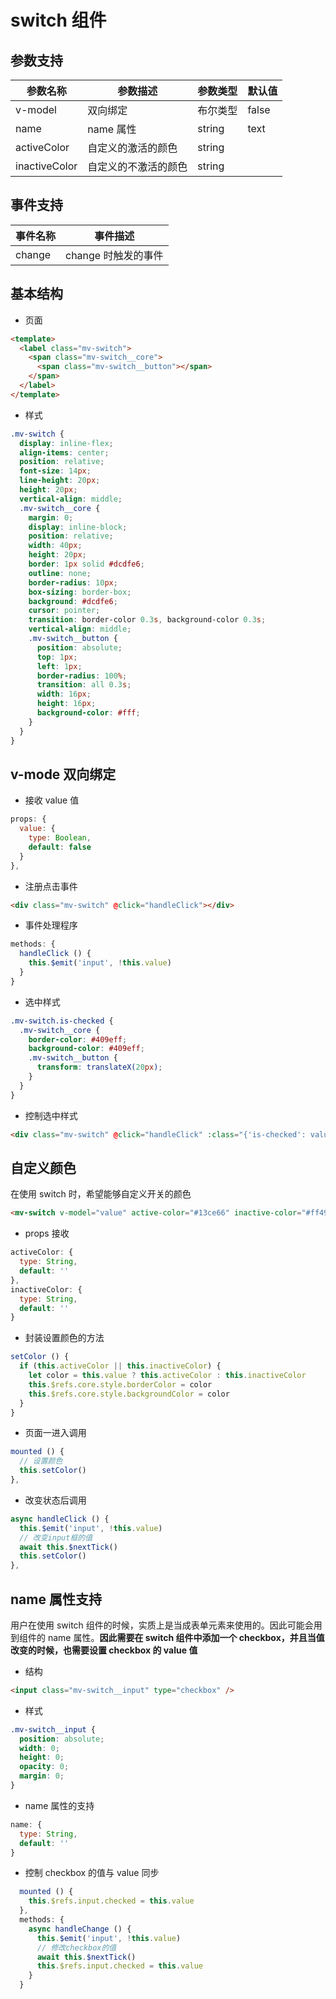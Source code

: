 # switch 组件

## 参数支持

| 参数名称      | 参数描述             | 参数类型 | 默认值 |
| ------------- | -------------------- | -------- | ------ |
| v-model       | 双向绑定             | 布尔类型 | false  |
| name          | name 属性            | string   | text   |
| activeColor   | 自定义的激活的颜色   | string   |        |
| inactiveColor | 自定义的不激活的颜色 | string   |        |

## 事件支持

| 事件名称 | 事件描述            |
| -------- | ------------------- |
| change   | change 时触发的事件 |

## 基本结构

- 页面

```html
<template>
  <label class="mv-switch">
    <span class="mv-switch__core">
      <span class="mv-switch__button"></span>
    </span>
  </label>
</template>
```

- 样式

```scss
.mv-switch {
  display: inline-flex;
  align-items: center;
  position: relative;
  font-size: 14px;
  line-height: 20px;
  height: 20px;
  vertical-align: middle;
  .mv-switch__core {
    margin: 0;
    display: inline-block;
    position: relative;
    width: 40px;
    height: 20px;
    border: 1px solid #dcdfe6;
    outline: none;
    border-radius: 10px;
    box-sizing: border-box;
    background: #dcdfe6;
    cursor: pointer;
    transition: border-color 0.3s, background-color 0.3s;
    vertical-align: middle;
    .mv-switch__button {
      position: absolute;
      top: 1px;
      left: 1px;
      border-radius: 100%;
      transition: all 0.3s;
      width: 16px;
      height: 16px;
      background-color: #fff;
    }
  }
}
```

## v-mode 双向绑定

- 接收 value 值

```js
props: {
  value: {
    type: Boolean,
    default: false
  }
},
```

- 注册点击事件

```html
<div class="mv-switch" @click="handleClick"></div>
```

- 事件处理程序

```js
methods: {
  handleClick () {
    this.$emit('input', !this.value)
  }
}
```

- 选中样式

```scss
.mv-switch.is-checked {
  .mv-switch__core {
    border-color: #409eff;
    background-color: #409eff;
    .mv-switch__button {
      transform: translateX(20px);
    }
  }
}
```

- 控制选中样式

```html
<div class="mv-switch" @click="handleClick" :class="{'is-checked': value}"></div>
```

## 自定义颜色

在使用 switch 时，希望能够自定义开关的颜色

```html
<mv-switch v-model="value" active-color="#13ce66" inactive-color="#ff4949"> </mv-switch>
```

- props 接收

```js
activeColor: {
  type: String,
  default: ''
},
inactiveColor: {
  type: String,
  default: ''
}
```

- 封装设置颜色的方法

```js
setColor () {
  if (this.activeColor || this.inactiveColor) {
    let color = this.value ? this.activeColor : this.inactiveColor
    this.$refs.core.style.borderColor = color
    this.$refs.core.style.backgroundColor = color
  }
}
```

- 页面一进入调用

```js
mounted () {
  // 设置颜色
  this.setColor()
},
```

- 改变状态后调用

```js
async handleClick () {
  this.$emit('input', !this.value)
  // 改变input框的值
  await this.$nextTick()
  this.setColor()
},
```

## name 属性支持

用户在使用 switch 组件的时候，实质上是当成表单元素来使用的。因此可能会用到组件的 name 属性。**因此需要在 switch 组件中添加一个 checkbox，并且当值改变的时候，也需要设置 checkbox 的 value 值**

- 结构

```html
<input class="mv-switch__input" type="checkbox" />
```

- 样式

```scss
.mv-switch__input {
  position: absolute;
  width: 0;
  height: 0;
  opacity: 0;
  margin: 0;
}
```

- name 属性的支持

```js
name: {
  type: String,
  default: ''
}
```

- 控制 checkbox 的值与 value 同步

```js
  mounted () {
    this.$refs.input.checked = this.value
  },
  methods: {
    async handleChange () {
      this.$emit('input', !this.value)
      // 修改checkbox的值
      await this.$nextTick()
      this.$refs.input.checked = this.value
    }
  }
```
